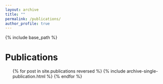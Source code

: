```yaml
---
layout: archive
title: ""
permalink: /publications/
author_profile: true
---
```


{% include base_path %}

Publications
======
<ul>
    {% for post in site.publications reversed %}
        {% include archive-single-publication.html %}
    {% endfor %}
</ul>
